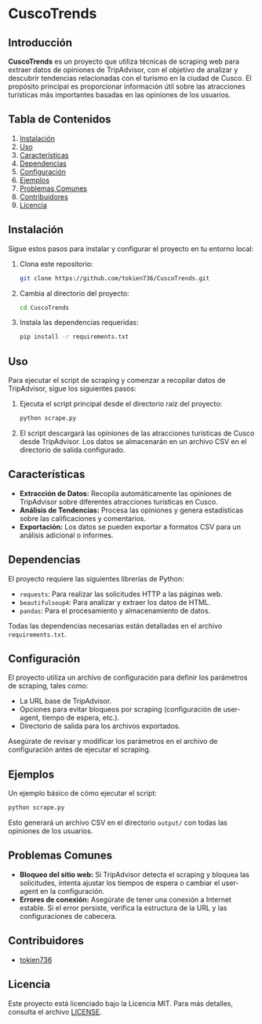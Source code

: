 # CuscoTrends

## Introducción

**CuscoTrends** es un proyecto que utiliza técnicas de scraping web para extraer datos de opiniones de TripAdvisor, con el objetivo de analizar y descubrir tendencias relacionadas con el turismo en la ciudad de Cusco. El propósito principal es proporcionar información útil sobre las atracciones turísticas más importantes basadas en las opiniones de los usuarios.

## Tabla de Contenidos
1. [Instalación](#instalación)
2. [Uso](#uso)
3. [Características](#características)
4. [Dependencias](#dependencias)
5. [Configuración](#configuración)
6. [Ejemplos](#ejemplos)
7. [Problemas Comunes](#problemas-comunes)
8. [Contribuidores](#contribuidores)
9. [Licencia](#licencia)

## Instalación

Sigue estos pasos para instalar y configurar el proyecto en tu entorno local:

1. Clona este repositorio:
    ```bash
    git clone https://github.com/tokien736/CuscoTrends.git
    ```
2. Cambia al directorio del proyecto:
    ```bash
    cd CuscoTrends
    ```
3. Instala las dependencias requeridas:
    ```bash
    pip install -r requirements.txt
    ```

## Uso

Para ejecutar el script de scraping y comenzar a recopilar datos de TripAdvisor, sigue los siguientes pasos:

1. Ejecuta el script principal desde el directorio raíz del proyecto:
    ```bash
    python scrape.py
    ```
2. El script descargará las opiniones de las atracciones turísticas de Cusco desde TripAdvisor. Los datos se almacenarán en un archivo CSV en el directorio de salida configurado.

## Características

- **Extracción de Datos:** Recopila automáticamente las opiniones de TripAdvisor sobre diferentes atracciones turísticas en Cusco.
- **Análisis de Tendencias:** Procesa las opiniones y genera estadísticas sobre las calificaciones y comentarios.
- **Exportación:** Los datos se pueden exportar a formatos CSV para un análisis adicional o informes.

## Dependencias

El proyecto requiere las siguientes librerías de Python:

- `requests`: Para realizar las solicitudes HTTP a las páginas web.
- `beautifulsoup4`: Para analizar y extraer los datos de HTML.
- `pandas`: Para el procesamiento y almacenamiento de datos.

Todas las dependencias necesarias están detalladas en el archivo `requirements.txt`.

## Configuración

El proyecto utiliza un archivo de configuración para definir los parámetros de scraping, tales como:

- La URL base de TripAdvisor.
- Opciones para evitar bloqueos por scraping (configuración de user-agent, tiempo de espera, etc.).
- Directorio de salida para los archivos exportados.

Asegúrate de revisar y modificar los parámetros en el archivo de configuración antes de ejecutar el scraping.

## Ejemplos

Un ejemplo básico de cómo ejecutar el script:

```bash
python scrape.py
```

Esto generará un archivo CSV en el directorio `output/` con todas las opiniones de los usuarios.

## Problemas Comunes

- **Bloqueo del sitio web:** Si TripAdvisor detecta el scraping y bloquea las solicitudes, intenta ajustar los tiempos de espera o cambiar el user-agent en la configuración.
- **Errores de conexión:** Asegúrate de tener una conexión a Internet estable. Si el error persiste, verifica la estructura de la URL y las configuraciones de cabecera.

## Contribuidores

- [tokien736](https://github.com/tokien736)

## Licencia

Este proyecto está licenciado bajo la Licencia MIT. Para más detalles, consulta el archivo [LICENSE](LICENSE).
